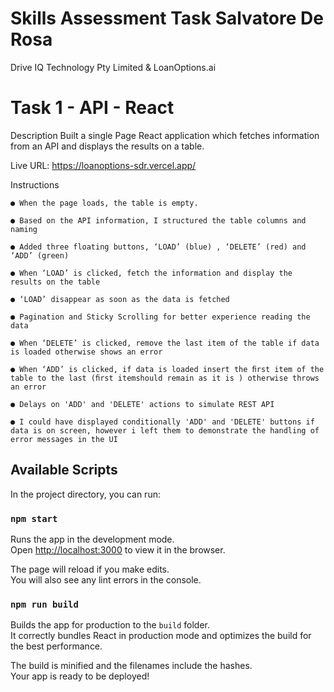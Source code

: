 # Skills Assessment Task Salvatore De Rosa

Drive IQ Technology Pty Limited
&
LoanOptions.ai

# Task 1 - API - React

Description
Built a single Page React application which fetches information from an API and displays
the results on a table.

Live URL:
https://loanoptions-sdr.vercel.app/

Instructions

    ● When the page loads, the table is empty.

    ● Based on the API information, I structured the table columns and naming

    ● Added three floating buttons, ‘LOAD’ (blue) , ‘DELETE’ (red) and ‘ADD’ (green)

    ● When ‘LOAD’ is clicked, fetch the information and display the results on the table

    ● ‘LOAD’ disappear as soon as the data is fetched

    ● Pagination and Sticky Scrolling for better experience reading the data

    ● When ‘DELETE’ is clicked, remove the last item of the table if data is loaded otherwise shows an error

    ● When ‘ADD’ is clicked, if data is loaded insert the ﬁrst item of the table to the last (ﬁrst itemshould remain as it is ) otherwise throws an error

    ● Delays on 'ADD' and 'DELETE' actions to simulate REST API

    ● I could have displayed conditionally 'ADD' and 'DELETE' buttons if data is on screen, however i left them to demonstrate the handling of error messages in the UI

## Available Scripts

In the project directory, you can run:

### `npm start`

Runs the app in the development mode.\
Open [http://localhost:3000](http://localhost:3000) to view it in the browser.

The page will reload if you make edits.\
You will also see any lint errors in the console.

### `npm run build`

Builds the app for production to the `build` folder.\
It correctly bundles React in production mode and optimizes the build for the best performance.

The build is minified and the filenames include the hashes.\
Your app is ready to be deployed!
